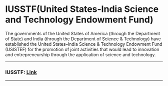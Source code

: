 # IUSSTF(United States-India Science and Technology Endowment Fund)  
  
The governments of the United States of America (through the Department of State) and India (through the Department of Science & Technology)
have established the United States–India Science & Technology Endowment Fund (USISTEF) for the promotion of joint activities that would lead
to innovation and entrepreneurship through the application of science and technology.  
  
---  
### IUSSTF: [Link](https://www.iusstf.org/program/iusstf-viterbi-program)  

---  
  
